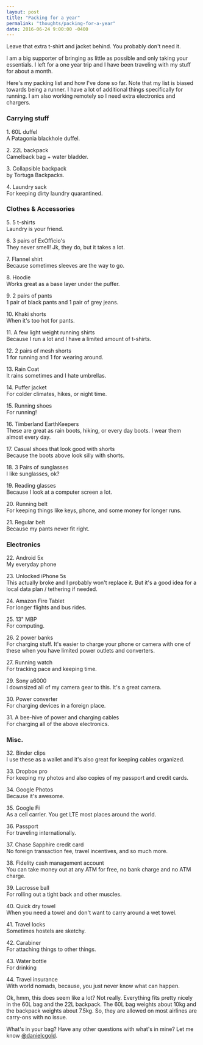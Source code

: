 ```yaml
---
layout: post
title: "Packing for a year"
permalink: "thoughts/packing-for-a-year"
date: 2016-06-24 9:00:00 -0400
---
```


Leave that extra t-shirt and jacket behind. You probably don't need it.

I am a big supporter of bringing as little as possible and only taking your essentials.
I left for a one year trip and I have been traveling with my stuff for about a month.

Here's my packing list and how I've done so far. Note that my list is biased towards being a runner. I have a
lot of additional things specifically for running. I am also working remotely so I need extra electronics and chargers.

### Carrying stuff
<p>1. 60L duffel <br /> <span class="note">A Patagonia blackhole duffel.</span></p>
<p>2. 22L backpack <br /> <span class="note">Camelback bag + water bladder.</span></p>
<p>3. Collapsible backpack <br /> <span class="note">by Tortuga Backpacks.</span></p>
<p>4. Laundry sack <br /> <span class="note">For keeping dirty laundry quarantined.</span></p>

### Clothes & Accessories
<p>5. 5 t-shirts <br /> <span class="note">Laundry is your friend.</span></p>
<p>6. 3 pairs of ExOfficio's <br /> <span class="note">They never smell! Jk, they do, but it takes a lot.</span></p>
<p>7. Flannel shirt <br /> <span class="note">Because sometimes sleeves are the way to go.</span></p>
<p>8. Hoodie <br /> <span class="note">Works great as a base layer under the puffer.</span></p>
<p>9. 2 pairs of pants <br /> <span class="note">1 pair of black pants and 1 pair of grey jeans.</span></p>
<p>10. Khaki shorts <br /> <span class="note">When it's too hot for pants.</span></p>
<p>11. A few light weight running shirts <br /> <span class="note">Because I run a lot and I have a limited amount of t-shirts.</span></p>
<p>12. 2 pairs of mesh shorts <br /> <span class="note">1 for running and 1 for wearing around.</span></p>
<p>13. Rain Coat <br /> <span class="note">It rains sometimes and I hate umbrellas.</span></p>
<p>14. Puffer jacket <br /> <span class="note">For colder climates, hikes, or night time.</span></p>
<p>15. Running shoes <br /> <span class="note">For running!</span></p>
<p>16. Timberland EarthKeepers <br /> <span class="note">These are great as rain boots, hiking, or every day boots. I wear them almost every day.</span></p>
<p>17. Casual shoes that look good with shorts <br /> <span class="note">Because the boots above look silly with shorts.</span></p>
<p>18. 3 Pairs of sunglasses <br /> <span class="note">I like sunglasses, ok?</span></p>
<p>19. Reading glasses <br /> <span class="note">Because I look at a computer screen a lot.</span></p>
<p>20. Running belt <br /> <span class="note">For keeping things like keys, phone, and some money for longer runs.</span></p>
<p>21. Regular belt <br /> <span class="note">Because my pants never fit right.</span></p>

### Electronics
<p>22. Android 5x <br /> <span class="note">My everyday phone</span></p>
<p>23. Unlocked iPhone 5s <br /> <span class="note">This actually broke and I probably won't replace it. But it's a good idea for a local data plan / tethering if needed.</span></p>
<p>24. Amazon Fire Tablet <br /> <span class="note">For longer flights and bus rides.</span></p>
<p>25. 13" MBP <br /> <span class="note">For computing.</span></p>
<p>26. 2 power banks <br /> <span class="note">For charging stuff. It's easier to charge your phone or camera with one of these when you have limited power outlets and converters.</span></p>
<p>27. Running watch <br /> <span class="note">For tracking pace and keeping time.</span></p>
<p>29. Sony a6000 <br /> <span class="note">I downsized all of my camera gear to this. It's a great camera.</span></p>
<p>30. Power converter <br /> <span class="note">For charging devices in a foreign place.</span></p>
<p>31. A bee-hive of power and charging cables <br /> <span class="note">For charging all of the above electronics.</span></p>

### Misc.
<p>32. Binder clips <br /> <span class="note">I use these as a wallet and it's also great for keeping cables organized.</span></p>
<p>33. Dropbox pro <br /> <span class="note">For keeping my photos and also copies of my passport and credit cards.</span></p>
<p>34. Google Photos <br /> <span class="note">Because it's awesome.</span></p>
<p>35. Google Fi <br /> <span class="note">As a cell carrier. You get LTE most places around the world.</span></p>
<p>36. Passport <br /> <span class="note">For traveling internationally.</span></p>
<p>37. Chase Sapphire credit card <br /> <span class="note">No foreign transaction fee, travel incentives, and so much more.</span></p>
<p>38. Fidelity cash management account <br /> <span class="note">You can take money out at any ATM for free, no bank charge and no ATM charge.</span></p>
<p>39. Lacrosse ball <br /> <span class="note">For rolling out a tight back and other muscles.</span></p>
<p>40. Quick dry towel <br /> <span class="note">When you need a towel and don't want to carry around a wet towel.</span></p>
<p>41. Travel locks <br /> <span class="note">Sometimes hostels are sketchy.</span></p>
<p>42. Carabiner <br /> <span class="note">For attaching things to other things.</span></p>
<p>43. Water bottle <br /> <span class="note">For drinking</span></p>
<p>44. Travel insurance <br /> <span class="note">With world nomads, because, you just never know what can happen.</span></p>

Ok, hmm, this does seem like a lot? Not really. Everything fits pretty nicely in the 60L bag and the 22L backpack.
The 60L bag weights about 10kg and the backpack weights about 7.5kg. So, they are allowed on most airlines are carry-ons with no issue.

What's in your bag? Have any other questions with what's in mine? Let me know <a href="https://twitter.com/danielcgold">@danielcgold</a>.
